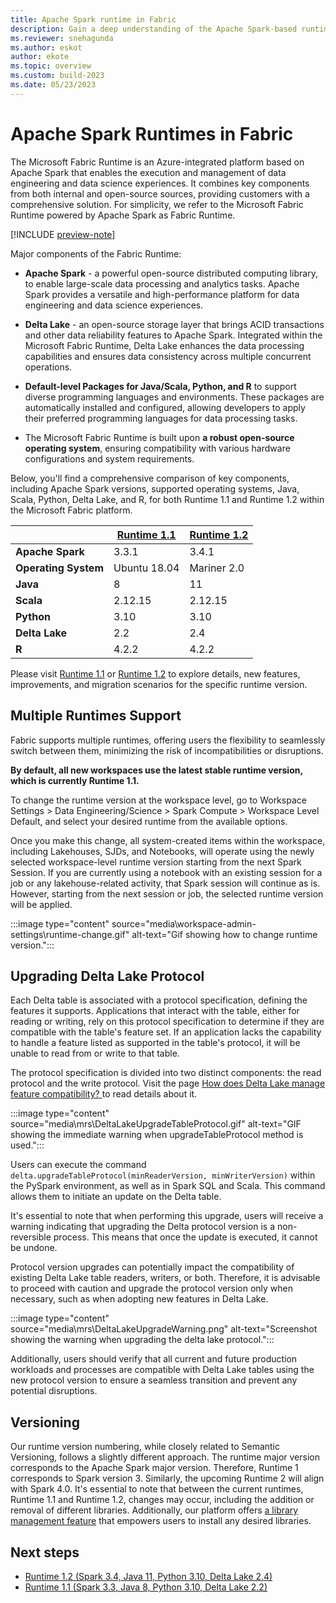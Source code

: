```yaml
---
title: Apache Spark runtime in Fabric
description: Gain a deep understanding of the Apache Spark-based runtimes available in Fabric. By learning about unique features, capabilities, and best practices, you can confidently choose Fabric and implement your data-related solutions.
ms.reviewer: snehagunda
ms.author: eskot
author: ekote
ms.topic: overview
ms.custom: build-2023
ms.date: 05/23/2023
---
```


# Apache Spark Runtimes in Fabric

The Microsoft Fabric Runtime is an Azure-integrated platform based on Apache Spark that enables the execution and management of data engineering and data science experiences. It combines key components from both internal and open-source sources, providing customers with a comprehensive solution. For simplicity, we refer to the Microsoft Fabric Runtime powered by Apache Spark as Fabric Runtime.

[!INCLUDE [preview-note](../includes/preview-note.md)]

Major components of the Fabric Runtime:

- **Apache Spark** - a powerful open-source distributed computing library, to enable large-scale data processing and analytics tasks. Apache Spark provides a versatile and high-performance platform for data engineering and data science experiences.

- **Delta Lake** - an open-source storage layer that brings ACID transactions and other data reliability features to Apache Spark. Integrated within the Microsoft Fabric Runtime, Delta Lake enhances the data processing capabilities and ensures data consistency across multiple concurrent operations.

- **Default-level Packages for Java/Scala, Python, and R** to support diverse programming languages and environments. These packages are automatically installed and configured, allowing developers to apply their preferred programming languages for data processing tasks.

- The Microsoft Fabric Runtime is built upon **a robust open-source operating system**, ensuring compatibility with various hardware configurations and system requirements.

Below, you'll find a comprehensive comparison of key components, including Apache Spark versions, supported operating systems, Java, Scala, Python, Delta Lake, and R, for both Runtime 1.1 and Runtime 1.2 within the Microsoft Fabric platform.

|                       | **[Runtime 1.1](./runtime-1-1.md)**   | **[Runtime 1.2](./runtime-1-2.md)** |
|-----------------------|---------------------------------------|-------------------------------------|
| **Apache Spark**      | 3.3.1                                 | 3.4.1                               |
| **Operating System**  | Ubuntu 18.04                          | Mariner 2.0                         |
| **Java**              | 8                                     | 11                                  |
| **Scala**             | 2.12.15                               | 2.12.15                             |
| **Python**            | 3.10                                  | 3.10                                |
| **Delta Lake**        | 2.2                                   | 2.4                                 |
| **R**                 | 4.2.2                                 | 4.2.2                               |

Please visit [Runtime 1.1](./runtime-1-1.md) or [Runtime 1.2](./runtime-1-2.md) to explore details, new features, improvements, and migration scenarios for the specific runtime version.

## Multiple Runtimes Support
Fabric supports multiple runtimes, offering users the flexibility to seamlessly switch between them, minimizing the risk of incompatibilities or disruptions.

**By default, all new workspaces use the latest stable runtime version, which is currently Runtime 1.1.** 

To change the runtime version at the workspace level, go to Workspace Settings > Data Engineering/Science > Spark Compute > Workspace Level Default, and select your desired runtime from the available options.

Once you make this change, all system-created items within the workspace, including Lakehouses, SJDs, and Notebooks, will operate using the newly selected workspace-level runtime version starting from the next Spark Session. If you are currently using a notebook with an existing session for a job or any lakehouse-related activity, that Spark session will continue as is. However, starting from the next session or job, the selected runtime version will be applied.

:::image type="content" source="media\workspace-admin-settings\runtime-change.gif" alt-text="Gif showing how to change runtime version.":::

## Upgrading Delta Lake Protocol

Each Delta table is associated with a protocol specification, defining the features it supports. Applications that interact with the table, either for reading or writing, rely on this protocol specification to determine if they are compatible with the table's feature set. If an application lacks the capability to handle a feature listed as supported in the table's protocol, it will be unable to read from or write to that table.

The protocol specification is divided into two distinct components: the read protocol and the write protocol. Visit the page [How does Delta Lake manage feature compatibility?
](https://docs.delta.io/2.4.0/versioning.html#language-python) to read details about it.

:::image type="content" source="media\mrs\DeltaLakeUpgradeTableProtocol.gif" alt-text="GIF showing the immediate warning when upgradeTableProtocol method is used.":::

Users can execute the command `delta.upgradeTableProtocol(minReaderVersion, minWriterVersion)` within the PySpark environment, as well as in Spark SQL and Scala. This command allows them to initiate an update on the Delta table. 

It's essential to note that when performing this upgrade, users will receive a warning indicating that upgrading the Delta protocol version is a non-reversible process. This means that once the update is executed, it cannot be undone.

Protocol version upgrades can potentially impact the compatibility of existing Delta Lake table readers, writers, or both. Therefore, it is advisable to proceed with caution and upgrade the protocol version only when necessary, such as when adopting new features in Delta Lake.

:::image type="content" source="media\mrs\DeltaLakeUpgradeWarning.png" alt-text="Screenshot showing the warning when upgrading the delta lake protocol.":::

Additionally, users should verify that all current and future production workloads and processes are compatible with Delta Lake tables using the new protocol version to ensure a seamless transition and prevent any potential disruptions.

## Versioning 

Our runtime version numbering, while closely related to Semantic Versioning, follows a slightly different approach. The runtime major version corresponds to the Apache Spark major version. Therefore, Runtime 1 corresponds to Spark version 3. Similarly, the upcoming Runtime 2 will align with Spark 4.0. It's essential to note that between the current runtimes, Runtime 1.1 and Runtime 1.2, changes may occur, including the addition or removal of different libraries. Additionally, our platform offers [a library management feature](./library-management.md) that empowers users to install any desired libraries. 

## Next steps
- [Runtime 1.2 (Spark 3.4, Java 11, Python 3.10, Delta Lake 2.4)](./runtime-1-2.md)
- [Runtime 1.1 (Spark 3.3, Java 8, Python 3.10, Delta Lake 2.2)](./runtime-1-1.md)